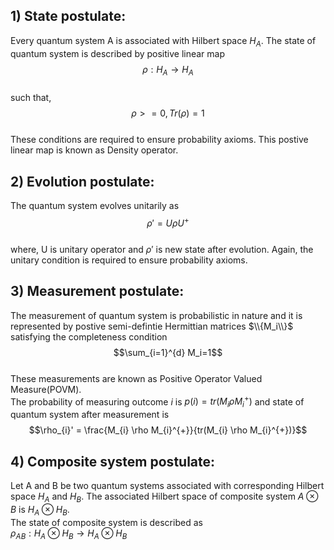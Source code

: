 ## 1) State postulate:  
Every quantum system A is associated with Hilbert space $H_A$. The state of quantum system is described by positive linear map   
  $$\rho: H_A \to H_A$$  
such that,   
  $$\rho >= 0, Tr(\rho) = 1$$  
These conditions are required to ensure probability axioms. This postive linear map is known as Density operator. 

## 2) Evolution postulate:  
The quantum system evolves unitarily as  
$$\rho' = U \rho U^{+}$$  
where, U is unitary operator and $\rho'$ is new state after evolution. Again, the unitary condition is required to ensure probability axioms.  
## 3) Measurement postulate:  
The measurement of quantum system is probabilistic in nature and it is represented by postive semi-defintie Hermittian matrices $\\{M_i\\}$ satisfying the completeness condition  
$$\sum_{i=1}^{d} M_i=1$$  
These measurements are known as Positive Operator Valued Measure(POVM).  
The probability of measuring outcome $i$ is $p(i)=tr(M_{i} \rho M_{i}^{+})$ and state of quantum system after measurement is  
$$\rho_{i}' = \frac{M_{i} \rho M_{i}^{+}}{tr(M_{i} \rho M_{i}^{+})}$$  
## 4) Composite system postulate:  
Let A and B be two quantum systems associated with corresponding Hilbert space $H_A$ and $H_B$. The associated Hilbert space of composite system $A \otimes B$ is $H_A \otimes H_B$.  
The state of composite system is described as  
$\rho_{AB}: H_A \otimes H_B \to H_A \otimes H_B$ 
